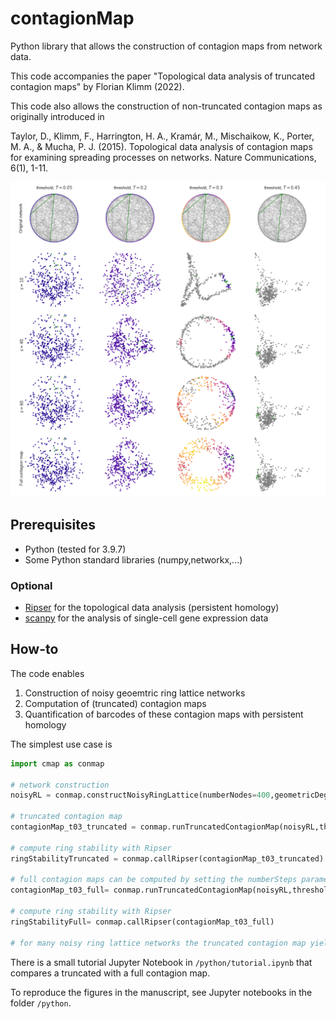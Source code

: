 # contagionMap
Python library that allows the construction of contagion maps from network data.


This code accompanies the paper "Topological data analysis of truncated contagion maps" by Florian Klimm (2022).

This code also allows the construction of non-truncated contagion maps as originally introduced in

Taylor, D., Klimm, F., Harrington, H. A., Kramár, M., Mischaikow, K., Porter, M. A., & Mucha, P. J. (2015). Topological data analysis of contagion maps for examining spreading processes on networks. Nature Communications, 6(1), 1-11.

![embedding example figure](./python/figures/Fig5-embeddingTruncatedContagionMaps.png)


## Prerequisites
- Python (tested for 3.9.7)
- Some Python standard libraries (numpy,networkx,...)
### Optional
- [Ripser](https://github.com/Ripser/ripser) for the topological data analysis (persistent homology)
- [scanpy](https://github.com/theislab/scanpy) for the analysis of single-cell gene expression data

## How-to
The code enables
1. Construction of noisy geoemtric ring lattice networks
2. Computation of (truncated) contagion maps
3. Quantification of barcodes of these contagion maps with persistent homology

The simplest use case is
```Python
import cmap as conmap

# network construction
noisyRL = conmap.constructNoisyRingLattice(numberNodes=400,geometricDegree=6,nongeometricDegree=2)

# truncated contagion map
contagionMap_t03_truncated = conmap.runTruncatedContagionMap(noisyRL,threshold=0.3,numberSteps=20)

# compute ring stability with Ripser
ringStabilityTruncated = conmap.callRipser(contagionMap_t03_truncated)

# full contagion maps can be computed by setting the numberSteps parameter to infinity
contagionMap_t03_full= conmap.runTruncatedContagionMap(noisyRL,threshold=0.3,numberSteps=np.Inf)

# compute ring stability with Ripser
ringStabilityFull= conmap.callRipser(contagionMap_t03_full)

# for many noisy ring lattice networks the truncated contagion map yields a larger ring stability than the full contagion map. For details see the manuscript.

```

There is a small tutorial Jupyter Notebook in `/python/tutorial.ipynb` that compares a truncated with a full contagion map.

To reproduce the figures in the manuscript, see Jupyter notebooks in the folder `/python`.
